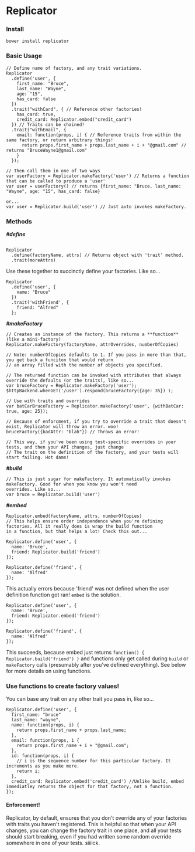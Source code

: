# Replicator

### Install

`bower install replicator`

### Basic Usage

```
// Define name of factory, and any trait variations.
Replicator
  .define('user', {
    first_name: "Bruce",
    last_name: "Wayne",
    age: "15",
    has_card: false
  })
  .trait("withCard", { // Reference other factories!
    has_card: true,
    credit_card: Replicator.embed("credit_card")
  }) // Traits can be chained!
  .trait("withEmail", {
    email: function(props, i) { // Reference traits from within the same factory, or return arbitrary things!
      return props.first_name + props.last_name + i + "@gmail.com" // returns "BruceWayne1@gmail.com"
    }
  });

// Then call them in one of two ways
var userFactory = Replicator.makeFactory('user') // Returns a function that can be called to produce a 'user'
var user = userFactory() // returns {first_name: "Bruce, last_name: "Wayne", age: "15", has_card: false}

or...
var user = Replicator.build('user') // Just auto invokes makeFactory.
```

### Methods

***#define***
```

Replicator
  .define(factoryName, attrs) // Returns object with 'trait' method.
  .trait(moreAttrs)

```
Use these together to succinctly define your factories. Like so...

```
Replicator
  .define('user', {
    name: "Bruce"
  })
  .trait('withFriend', {
    friend: "Alfred"
  };
```

***#makeFactory***
```
// Creates an instance of the factory. This returns a **function** (like a mini-factory)
Replicator.makeFactory(factoryName, attrOverrides, numberOfCopies)

// Note: numberOfCopies defaults to 1. If you pass in more than that, you get back a funciton that would return
// an array filled with the number of objects you specified.

// The returned function can be invoked with attributes that always override the defaults (or the traits), like so...
var bruceFactory = Replicator.makeFactory('user');
$httpBackend.whenGET('/user').respond(bruceFactory({age: 35}) );

// Use with traits and overrides
var batCarBruceFactory = Replicator.makeFactory('user', {withBatCar: true, age: 25});

// Because of enforcment, if you try to override a trait that doesn't exist, Replicator will throw an error. woo!
bruceFactory({badAttr: "blah"}) // Throws an error!

// This way, if you've been using test-specific overrides in your tests, and then your API changes, just change
// The trait on the definition of the factory, and your tests will start failing. Hot damn!

```

***#build***
```
// This is just sugar for makeFactory. It automatically invokes makeFactory. Good for when you know you won't need
overrides. Like so...
var bruce = Replicator.build('user')
```

***#embed***
```
Replicator.embed(factoryName, attrs, numberOfCopies)
// This helps ensure order independence when you're defining factories. All it really does is wrap the build function
in a function, but that helps a lot! Check this out...

Replicator.define('user', {
  name: 'Bruce',
  friend: Replicator.build('friend')
});

Replicator.define('friend', {
  name: 'Alfred'
});

```
This actually errors because 'friend' was not defined when the user definition function got ran! `embed` is the solution.

```
Replicator.define('user', {
  name: 'Bruce',
  friend: Replicator.embed('friend')
});

Replicator.define('friend', {
  name: 'Alfred'
});

```
This succeeds, because embed just returns `function() { Replicator.build('friend') }` and functions only get called
during `build` or `makeFactory` calls (presumably after you've defined everything). See below for more details on using functions.

### Use functions to create factory values!
You can base any trait on any other trait you pass in, like so...

```
Replicator.define('user', {
  first_name: "bruce"
  last_name: "wayne",
  name: function(props, i) {
    return props.first_name + props.last_name;
  },
  email: function(props, i {
    return props.first_name + i + "@gmail.com";
  },
  id: function(props, i) {
    // i is the sequence number for this particular factory. It increments as you make more.
    return i;
  },
  credit_card: Replicator.embed('credit_card') //Unlike build, embed immediatley returns the object for that factory, not a function.
});

```

#### Enforcement!
  Replicator, by default, ensures that you don't override any of your factories with traits you haven't registered. This is helpful  so that when your API changes, you can change the factory trait in one place, and all your tests should start breaking, even if you had written some random override somewhere in one of your tests. siiiick.
